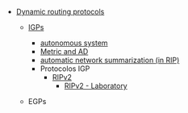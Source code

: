
- [Dynamic routing protocols](Dynamic%20routing%20protocols.md)
	- [IGPs](IGPs.md)
	 
		- [autonomous system](autonomous%20system.md)
		- [Metric and AD](Metric%20and%20AD.md)
		- [automatic network summarization (in RIP)](automatic%20network%20summarization%20(in%20RIP).md)
		- Protocolos IGP
			- [RIPv2](RIPv2.md)
				- [RIPv2 - Laboratory](RIPv2%20-%20Laboratory.md)
	- EGPs
